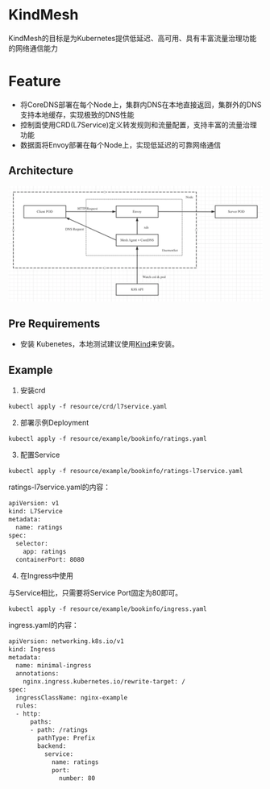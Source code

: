 # KindMesh

KindMesh的目标是为Kubernetes提供低延迟、高可用、具有丰富流量治理功能的网络通信能力

# Feature

- 将CoreDNS部署在每个Node上，集群内DNS在本地直接返回，集群外的DNS支持本地缓存，实现极致的DNS性能
- 控制面使用CRD(L7Service)定义转发规则和流量配置，支持丰富的流量治理功能
- 数据面将Envoy部署在每个Node上，实现低延迟的可靠网络通信

## Architecture

![alt text](doc/arch1.png "Title")

## Pre Requirements

- 安装 Kubenetes，本地测试建议使用[Kind](https://kind.sigs.k8s.io/)来安装。

## Example

1. 安装crd
```
kubectl apply -f resource/crd/l7service.yaml
```

2. 部署示例Deployment
```
kubectl apply -f resource/example/bookinfo/ratings.yaml
```

3. 配置Service

```
kubectl apply -f resource/example/bookinfo/ratings-l7service.yaml
```
ratings-l7service.yaml的内容：
```
apiVersion: v1
kind: L7Service
metadata:
  name: ratings
spec:
  selector:
    app: ratings
  containerPort: 8080
```

4. 在Ingress中使用

与Service相比，只需要将Service Port固定为80即可。
```
kubectl apply -f resource/example/bookinfo/ingress.yaml
```
ingress.yaml的内容：
```
apiVersion: networking.k8s.io/v1
kind: Ingress
metadata:
  name: minimal-ingress
  annotations:
    nginx.ingress.kubernetes.io/rewrite-target: /
spec:
  ingressClassName: nginx-example
  rules:
  - http:
      paths:
      - path: /ratings
        pathType: Prefix
        backend:
          service:
            name: ratings
            port:
              number: 80
```





